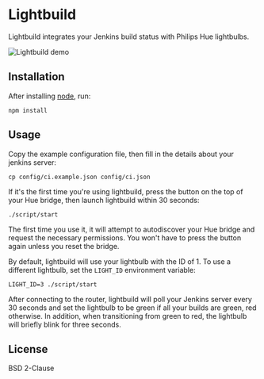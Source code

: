 # Lightbuild

Lightbuild integrates your Jenkins build status with Philips Hue lightbulbs.

![Lightbuild demo](https://s3.amazonaws.com/gecko.static/images/lightbuild.gif)

## Installation

After installing [node](http://nodejs.org), run:

    npm install

## Usage

Copy the example configuration file, then fill in the details about your
jenkins server:

    cp config/ci.example.json config/ci.json

If it's the first time you're using lightbuild, press the button on the
top of your Hue bridge, then launch lightbuild within 30 seconds:

    ./script/start

The first time you use it, it will attempt to autodiscover your Hue
bridge and request the necessary permissions. You won't have to press
the button again unless you reset the bridge.

By default, lightbuild will use your lightbulb with the ID of 1. To use
a different lightbulb, set the `LIGHT_ID` environment variable:

    LIGHT_ID=3 ./script/start

After connecting to the router, lightbuild will poll your Jenkins server
every 30 seconds and set the lightbulb to be green if all your builds
are green, red otherwise. In addition, when transitioning from green to
red, the lightbulb will briefly blink for three seconds.

## License

BSD 2-Clause
